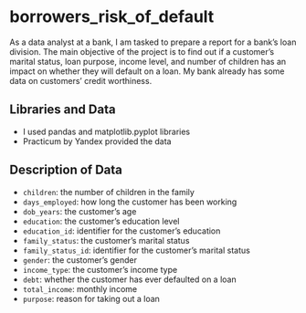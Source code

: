 # borrowers_risk_of_default
As a data analyst at a bank, I am tasked to prepare a report for a bank’s loan division. The main objective of the project is to find out if a customer’s marital status, loan purpose, income level, and number of children has an impact on whether they will default on a loan. My bank already has some data on customers’ credit worthiness.

## Libraries and Data
- I used pandas and matplotlib.pyplot libraries
- Practicum by Yandex provided the data

## Description of Data
- `children`: the number of children in the family
- `days_employed`: how long the customer has been working
- `dob_years`: the customer’s age
- `education`: the customer’s education level
- `education_id`: identifier for the customer’s education
- `family_status`: the customer’s marital status
- `family_status_id`: identifier for the customer’s marital status
- `gender`: the customer’s gender
- `income_type`: the customer’s income type
- `debt`: whether the customer has ever defaulted on a loan
- `total_income`: monthly income
- `purpose`: reason for taking out a loan

